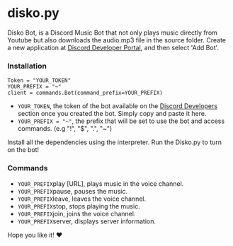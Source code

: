 # disko.py

Disko Bot, is a Discord Music Bot that not only plays music directly from Youtube but also downloads the audio.mp3 file in the source folder.
Create a new application at [Discord Developer Portal](https://discord.com/developers/applications), and then select 'Add Bot'.

### Installation

```
Token = "YOUR_TOKEN"
YOUR_PREFIX = "~"
client = commands.Bot(command_prefix=YOUR_PREFIX)
```

- `YOUR_TOKEN`, the token of the bot available on the [Discord Developers](https://discord.com/developers/applications) section once you created the bot. Simply copy and paste it here.
- `YOUR_PREFIX = "~"`, the prefix that will be set to use the bot and access commands. (e.g "!", "$", ".", "~")

Install all the dependencies using the interpreter. Run the Disko.py to turn on the bot!

### Commands

- `YOUR_PREFIX`play [URL], plays music in the voice channel.
- `YOUR_PREFIX`pause, pauses the music. 
- `YOUR_PREFIX`leave, leaves the voice channel.
- `YOUR_PREFIX`stop, stops playing the music.
- `YOUR_PREFIX`join, joins the voice channel.
- `YOUR_PREFIX`server, displays server information.

Hope you like it! ❤️
